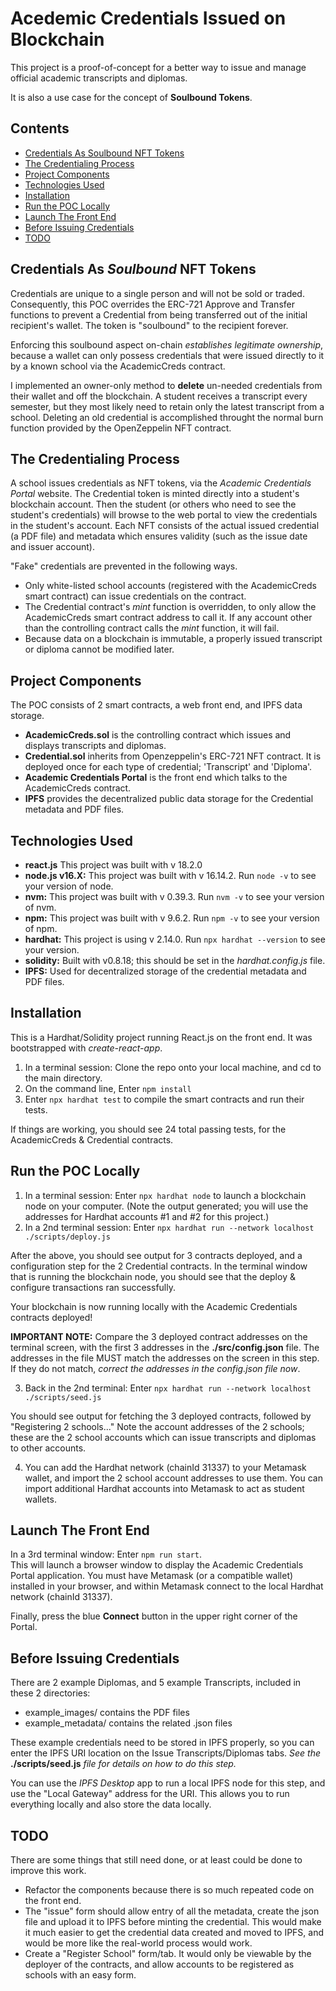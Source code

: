 # Acedemic Credentials Issued on Blockchain

This project is a proof-of-concept for a better way to issue and manage official academic transcripts and diplomas.

It is also a use case for the concept of **Soulbound Tokens**.

## Contents
- [Credentials As Soulbound NFT Tokens](#credentials-as-soulbound-nft-tokens)<br />
- [The Credentialing Process](#the-credentialing-process)<br />
- [Project Components](#project-components)<br />
- [Technologies Used](#technologies-used)<br />
- [Installation](#installation)<br />
- [Run the POC Locally](#run-the-poc-locally)<br />
- [Launch The Front End](#launch-the-front-end)<br />
- [Before Issuing Credentials](#before-issuing-credentials)<br />
- [TODO](#todo)<br />

## Credentials As *Soulbound* NFT Tokens
Credentials are unique to a single person and will not be sold or traded. Consequently, this POC overrides the ERC-721 Approve and Transfer functions to prevent a Credential from being transferred out of the initial recipient's wallet. The token is "soulbound" to the recipient forever.

Enforcing this soulbound aspect on-chain *establishes legitimate ownership*, because a wallet can only possess credentials that were issued directly to it by a known school via the AcademicCreds contract.

I implemented an owner-only method to **delete** un-needed credentials from their wallet and off the blockchain. A student receives a transcript every semester, but they most likely need to retain only the latest transcript from a school. Deleting an old credential is accomplished throught the normal burn function provided by the OpenZeppelin NFT contract.

## The Credentialing Process
A school issues credentials as NFT tokens, via the *Academic Credentials Portal* website.  The Credential token is minted directly into a student's blockchain account. Then the student (or others who need to see the student's credentials) will browse to the web portal to view the credentials in the student's account. Each NFT consists of the actual issued credential (a PDF file) and metadata which ensures validity (such as the issue date and issuer account).

"Fake" credentials are prevented in the following ways.
- Only white-listed school accounts (registered with the AcademicCreds smart contract) can issue credentials on the contract.
- The Credential contract's *mint* function is overridden, to only allow the AcademicCreds smart contract address to call it.  If any account other than the controlling contract calls the *mint* function, it will fail.
- Because data on a blockchain is immutable, a properly issued transcript or diploma cannot be modified later.

## Project Components
The POC consists of 2 smart contracts, a web front end, and IPFS data storage.
- **AcademicCreds.sol** is the controlling contract which issues and displays transcripts and diplomas.
- **Credential.sol** inherits from Openzeppelin's ERC-721 NFT contract. It is deployed once for each type of credential; 'Transcript' and 'Diploma'.
- **Academic Credentials Portal** is the front end which talks to the AcademicCreds contract.
- **IPFS** provides the decentralized public data storage for the Credential metadata and PDF files.

## Technologies Used
- **react.js**  This project was built with v 18.2.0
- **node.js v16.X:**  This project was built with v 16.14.2.  Run `node -v` to see your version of node.
- **nvm:**  This project was built with v 0.39.3.  Run `nvm -v` to see your version of nvm.
- **npm:**  This project was built with v 9.6.2.  Run `npm -v` to see your version of npm.
- **hardhat:**  This project is using v 2.14.0.  Run `npx hardhat --version` to see your version.
- **solidity:**  Built with v0.8.18; this should be set in the *hardhat.config.js* file.
- **IPFS:**  Used for decentralized storage of the credential metadata and PDF files.

## Installation
This is a Hardhat/Solidity project running React.js on the front end. It was bootstrapped with *create-react-app*.

1. In a terminal session:  Clone the repo onto your local machine, and cd to the main directory.
2. On the command line, Enter `npm install`
3. Enter `npx hardhat test` to compile the smart contracts and run their tests.

If things are working, you should see 24 total passing tests, for the AcademicCreds & Credential contracts.

## Run the POC Locally
1. In a terminal session:  Enter `npx hardhat node` to launch a blockchain node on your computer. (Note the output generated; you will use the addresses for Hardhat accounts #1 and #2 for this project.)
2. In a 2nd terminal session:  Enter `npx hardhat run --network localhost ./scripts/deploy.js`

After the above, you should see output for 3 contracts deployed, and a configuration step for the 2 Credential contracts.  In the terminal window that is running the blockchain node, you should see that the deploy & configure transactions ran successfully.

Your blockchain is now running locally with the Academic Credentials contracts deployed!

**IMPORTANT NOTE:** Compare the 3 deployed contract addresses on the terminal screen, with the first 3 addresses in the **./src/config.json** file. The addresses in the file MUST match the addresses on the screen in this step. If they do not match, *correct the addresses in the config.json file now*.

3. Back in the 2nd terminal:  Enter `npx hardhat run --network localhost ./scripts/seed.js`

You should see output for fetching the 3 deployed contracts, followed by "Registering 2 schools..."
Note the account addresses of the 2 schools; these are the 2 school accounts which can issue transcripts and diplomas to other accounts.

4. You can add the Hardhat network (chainId 31337) to your Metamask wallet, and import the 2 school account addresses to use them. You can import additional Hardhat accounts into Metamask to act as student wallets.

## Launch The Front End
In a 3rd terminal window:  Enter `npm run start`.<br />
This will launch a browser window to display the Academic Credentials Portal application. You must have Metamask (or a compatible wallet) installed in your browser, and within Metamask connect to the local Hardhat network (chainId 31337).

Finally, press the blue **Connect** button in the upper right corner of the Portal.

## Before Issuing Credentials
There are 2 example Diplomas, and 5 example Transcripts, included in these 2 directories:
- example_images/  contains the PDF files
- example_metadata/ contains the related .json files

These example credentials need to be stored in IPFS properly, so you can enter the IPFS URI location on the Issue Transcripts/Diplomas tabs. *See the* **./scripts/seed.js** *file for details on how to do this step.*

You can use the *IPFS Desktop* app to run a local IPFS node for this step, and use the "Local Gateway" address for the URI. This allows you to run everything locally and also store the data locally.

## TODO
There are some things that still need done, or at least could be done to improve this work.
- Refactor the components because there is so much repeated code on the front end.
- The "issue" form should allow entry of all the metadata, create the json file and upload it to IPFS before minting the credential. This would make it much easier to get the credential data created and moved to IPFS, and would be more like the real-world process would work.
- Create a "Register School" form/tab. It would only be viewable by the deployer of the contracts, and allow accounts to be registered as schools with an easy form.
